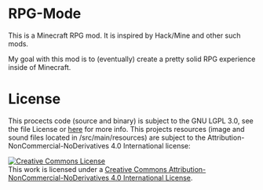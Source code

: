 # RPG-Mode
This is a Minecraft RPG mod. It is inspired by Hack/Mine and other such mods.

My goal with this mod is to (eventually) create a pretty solid RPG experience inside of Minecraft.

# License
This procects code (source and binary) is subject to the GNU LGPL 3.0,  see the file License or [here](https://www.gnu.org/licenses/lgpl-3.0.en.html) for more info.
This projects resources (image and sound files located in /src/main/resources) are subject to the Attribution-NonCommercial-NoDerivatives 4.0 International license:

<a rel="license" href="http://creativecommons.org/licenses/by-nc-nd/4.0/"><img alt="Creative Commons License" style="border-width:0" src="https://i.creativecommons.org/l/by-nc-nd/4.0/88x31.png" /></a><br />This work is licensed under a <a rel="license" href="http://creativecommons.org/licenses/by-nc-nd/4.0/">Creative Commons Attribution-NonCommercial-NoDerivatives 4.0 International License</a>.
